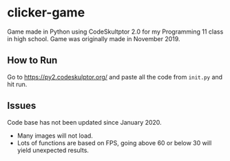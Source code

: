 # clicker-game

Game made in Python using CodeSkultptor 2.0 for my Programming 11 class in high school. Game was originally made in November 2019.

## How to Run

Go to https://py2.codeskulptor.org/ and paste all the code from `init.py` and hit run.

## Issues

Code base has not been updated since January 2020.
- Many images will not load.
- Lots of functions are based on FPS, going above 60 or below 30 will yield unexpected results.